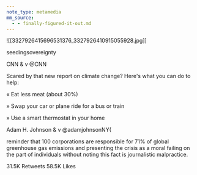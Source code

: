 ```yaml
---
note_type: metamedia
mm_source:
  - - finally-figured-it-out.md
---
```


![[3327926415696531376_3327926410915055928.jpg]]

seedingsovereignty

CNN & v
@CNN

Scared by that new report on climate change? Here's what
you can do to help:

« Eat less meat (about 30%)

» Swap your car or plane ride for a bus or train

» Use a smart thermostat in your home

Adam H. Johnson & v
@adamjohnsonNY(

reminder that 100 corporations are responsible for 71% of
global greenhouse gas emissions and presenting the crisis
as a moral failing on the part of individuals without noting
this fact is journalistic malpractice.

31.5K Retweets 58.5K Likes

